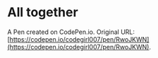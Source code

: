 # All together

A Pen created on CodePen.io. Original URL: [https://codepen.io/codegirl007/pen/RwoJKWN](https://codepen.io/codegirl007/pen/RwoJKWN).


